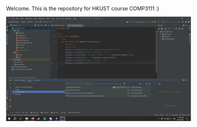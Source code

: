Welcome. This is the repository for HKUST course COMP3111 :)

![IDEScreenshot.png](Assets%2FIDEScreenshot.png)